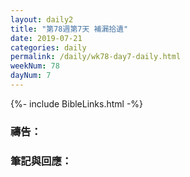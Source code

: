 ```yaml
---
layout: daily2
title: "第78週第7天 補漏拾遺"
date: 2019-07-21
categories: daily
permalink: /daily/wk78-day7-daily.html
weekNum: 78
dayNum: 7
---
```


{%- include BibleLinks.html -%}

### 禱告：

### 筆記與回應：
